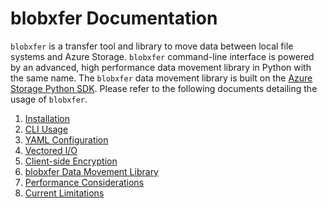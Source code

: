 # blobxfer Documentation
`blobxfer` is a transfer tool and library to move data between local file
systems and Azure Storage. `blobxfer` command-line interface is powered by
an advanced, high performance data movement library in Python with the same
name. The `blobxfer` data movement library is built on the
[Azure Storage Python SDK](https://github.com/Azure/azure-storage-python).
Please refer to the following documents detailing the usage of `blobxfer`.

1. [Installation](01-installation.md)
2. [CLI Usage](10-cli-usage.md)
3. [YAML Configuration](20-yaml-configuration.md)
4. [Vectored I/O](30-vectored-io.md)
5. [Client-side Encryption](40-client-side-encryption.md)
6. [blobxfer Data Movement Library](80-blobxfer-python-library.md)
7. [Performance Considerations](98-performance-considerations.md)
8. [Current Limitations](99-current-limitations.md)
